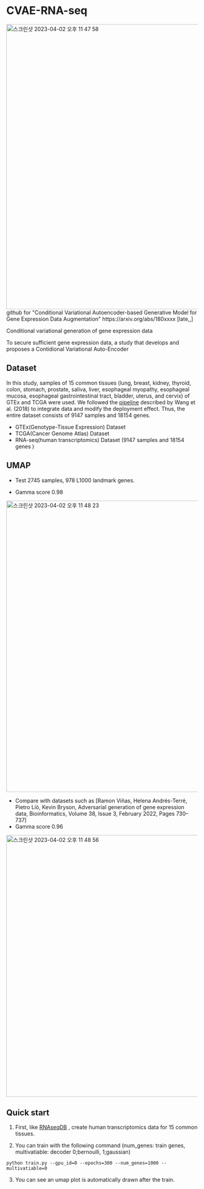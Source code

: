 # CVAE-RNA-seq
<img width="749" alt="스크린샷 2023-04-02 오후 11 47 58" src="https://user-images.githubusercontent.com/69189272/229360369-fd217d1c-6749-462f-b617-30adc314c4f1.png">
github for "Conditional Variational Autoencoder-based Generative Model for Gene Expression Data Augmentation"
https://arxiv.org/abs/180xxxx [late,,]

Conditional variational generation of gene expression data

To secure sufficient gene expression data, a study that develops and proposes a Contidional Variational Auto-Encoder 

Dataset
----------
In this study, samples of 15 common tissues (lung, breast, kidney, thyroid, colon, stomach, prostate, saliva, liver, esophageal myopathy, esophageal mucosa, esophageal gastrointestinal tract, bladder, uterus, and cervix) of GTEx and TCGA were used. We followed the [pipeline](https://github.com/mskcc/RNAseqDB) described by Wang et al. (2018) to integrate data and modify the deployment effect. Thus, the entire dataset consists of 9147 samples and 18154 genes.
- GTEx(Genotype-Tissue Expression) Dataset
- TCGA(Cancer Genome Atlas) Dataset
- RNA-seq(human transcriptomics) Dataset (9147 samples and 18154 genes )

UMAP
----------
- Test 2745 samples, 978 L1000 landmark genes.

- Gamma score 0.98
<img width="766" alt="스크린샷 2023-04-02 오후 11 48 23" src="https://user-images.githubusercontent.com/69189272/229360395-d363555e-2e55-4405-bd3c-226868499f6d.png">

- Compare with datasets such as [Ramon Viñas, Helena Andrés-Terré, Pietro Liò,
Kevin Bryson, Adversarial generation of gene expression data, Bioinformatics, Volume 38, Issue 3, February 2022, Pages 730–737]
- Gamma score 0.96
<img width="688" alt="스크린샷 2023-04-02 오후 11 48 56" src="https://user-images.githubusercontent.com/69189272/229360428-698ee774-7aac-450d-9a6e-5c232814d65f.png">


Quick start
----------

1. First, like  [RNAseqDB](https://github.com/mskcc/RNAseqDB) , create human transcriptomics data for 15 common tissues.

2. You can train with the following command (num_genes: train genes, multivatiable: decoder 0;bernoulli, 1;gaussian)
```
python train.py --gpu_id=0 --epochs=300 --num_genes=1000 --multivatiable=0
```
3. You can see an umap plot is automatically drawn after the train.

